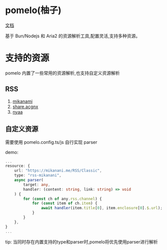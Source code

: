 # pomelo(柚子)

[文档](https://pomelo.pages.dev/)

基于 Bun/Nodejs 和 Aria2 的资源解析工具,配置灵活,支持多种资源。

# 支持的资源

pomelo 内置了一些常用的资源解析,也支持自定义资源解析

## RSS

1. [mikanami](https://mikanani.me/)
2. [share.acgnx](https://share.acgnx.se/)
3. [nyaa](https://nyaa.si/)

## 自定义资源

需要使用 pomelo.config.ts/js 自行实现 parser

demo:

```ts
...
resource: {
    url: "https://mikanani.me/RSS/Classic",
    type: "rss-mikanani",
    async parser(
        target: any,
        handler: (content: string, link: string) => void
    ) {
        for (const ch of any.rss.channel) {
            for (const item of ch.item) {
                await handler(item.title[0], item.enclosure[0].$.url);
            }
        }
    },
}
...
```

tip: 当同时存在内置支持的type和parser时,pomelo将优先使用parser进行解析

